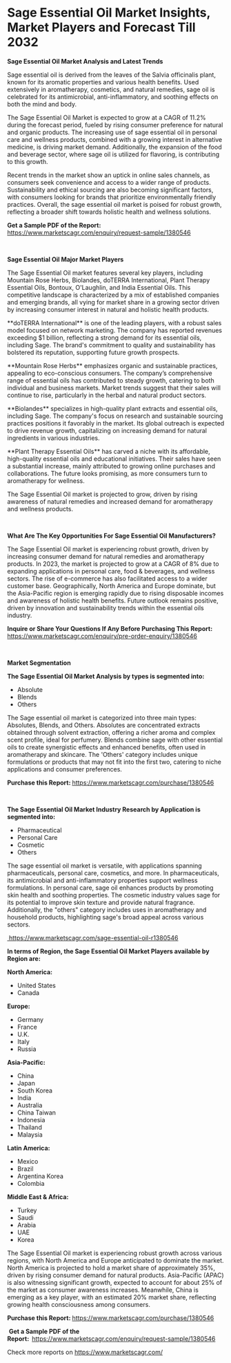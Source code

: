 <p><h1>Sage Essential Oil Market Insights, Market Players and Forecast Till 2032</h1></p><p><strong>Sage Essential Oil Market Analysis and Latest Trends</strong></p>
<p><p>Sage essential oil is derived from the leaves of the Salvia officinalis plant, known for its aromatic properties and various health benefits. Used extensively in aromatherapy, cosmetics, and natural remedies, sage oil is celebrated for its antimicrobial, anti-inflammatory, and soothing effects on both the mind and body. </p><p>The Sage Essential Oil Market is expected to grow at a CAGR of 11.2% during the forecast period, fueled by rising consumer preference for natural and organic products. The increasing use of sage essential oil in personal care and wellness products, combined with a growing interest in alternative medicine, is driving market demand. Additionally, the expansion of the food and beverage sector, where sage oil is utilized for flavoring, is contributing to this growth.</p><p>Recent trends in the market show an uptick in online sales channels, as consumers seek convenience and access to a wider range of products. Sustainability and ethical sourcing are also becoming significant factors, with consumers looking for brands that prioritize environmentally friendly practices. Overall, the sage essential oil market is poised for robust growth, reflecting a broader shift towards holistic health and wellness solutions.</p></p>
<p><strong>Get a Sample PDF of the Report:&nbsp;</strong> <a href="https://www.marketscagr.com/enquiry/request-sample/1380546?utm_campaign=3224&utm_medium=2&utm_source=Github&utm_content=ia&utm_term=02042025&utm_id=sage-essential-oil">https://www.marketscagr.com/enquiry/request-sample/1380546</a></p>
<p>&nbsp;</p>
<p><strong>Sage Essential Oil Major Market Players</strong></p>
<p><p>The Sage Essential Oil market features several key players, including Mountain Rose Herbs, Biolandes, doTERRA International, Plant Therapy Essential Oils, Bontoux, O'Laughlin, and India Essential Oils. This competitive landscape is characterized by a mix of established companies and emerging brands, all vying for market share in a growing sector driven by increasing consumer interest in natural and holistic health products.</p><p>**doTERRA International** is one of the leading players, with a robust sales model focused on network marketing. The company has reported revenues exceeding $1 billion, reflecting a strong demand for its essential oils, including Sage. The brand's commitment to quality and sustainability has bolstered its reputation, supporting future growth prospects.</p><p>**Mountain Rose Herbs** emphasizes organic and sustainable practices, appealing to eco-conscious consumers. The company’s comprehensive range of essential oils has contributed to steady growth, catering to both individual and business markets. Market trends suggest that their sales will continue to rise, particularly in the herbal and natural product sectors.</p><p>**Biolandes** specializes in high-quality plant extracts and essential oils, including Sage. The company's focus on research and sustainable sourcing practices positions it favorably in the market. Its global outreach is expected to drive revenue growth, capitalizing on increasing demand for natural ingredients in various industries.</p><p>**Plant Therapy Essential Oils** has carved a niche with its affordable, high-quality essential oils and educational initiatives. Their sales have seen a substantial increase, mainly attributed to growing online purchases and collaborations. The future looks promising, as more consumers turn to aromatherapy for wellness.</p><p>The Sage Essential Oil market is projected to grow, driven by rising awareness of natural remedies and increased demand for aromatherapy and wellness products.</p></p>
<p>&nbsp;</p>
<p><strong>What Are The Key Opportunities For Sage Essential Oil Manufacturers?</strong></p>
<p><p>The Sage Essential Oil market is experiencing robust growth, driven by increasing consumer demand for natural remedies and aromatherapy products. In 2023, the market is projected to grow at a CAGR of 8% due to expanding applications in personal care, food & beverages, and wellness sectors. The rise of e-commerce has also facilitated access to a wider customer base. Geographically, North America and Europe dominate, but the Asia-Pacific region is emerging rapidly due to rising disposable incomes and awareness of holistic health benefits. Future outlook remains positive, driven by innovation and sustainability trends within the essential oils industry.</p></p>
<p><strong>Inquire or Share Your Questions If Any Before Purchasing This Report:</strong> <a href="https://www.marketscagr.com/enquiry/pre-order-enquiry/1380546?utm_campaign=3224&utm_medium=2&utm_source=Github&utm_content=ia&utm_term=02042025&utm_id=sage-essential-oil">https://www.marketscagr.com/enquiry/pre-order-enquiry/1380546</a></p>
<p>&nbsp;</p>
<p><strong>Market Segmentation</strong></p>
<p><strong>The Sage Essential Oil Market Analysis by types is segmented into:</strong></p>
<p><ul><li>Absolute</li><li>Blends</li><li>Others</li></ul></p>
<p><p>The Sage essential oil market is categorized into three main types: Absolutes, Blends, and Others. Absolutes are concentrated extracts obtained through solvent extraction, offering a richer aroma and complex scent profile, ideal for perfumery. Blends combine sage with other essential oils to create synergistic effects and enhanced benefits, often used in aromatherapy and skincare. The 'Others' category includes unique formulations or products that may not fit into the first two, catering to niche applications and consumer preferences.</p></p>
<p><strong>Purchase this Report:&nbsp;</strong><a href="https://www.marketscagr.com/purchase/1380546?utm_campaign=3224&utm_medium=2&utm_source=Github&utm_content=ia&utm_term=02042025&utm_id=sage-essential-oil">https://www.marketscagr.com/purchase/1380546</a></p>
<p>&nbsp;</p>
<p><strong>The Sage Essential Oil Market Industry Research by Application is segmented into:</strong></p>
<p><ul><li>Pharmaceutical</li><li>Personal Care</li><li>Cosmetic</li><li>Others</li></ul></p>
<p><p>The sage essential oil market is versatile, with applications spanning pharmaceuticals, personal care, cosmetics, and more. In pharmaceuticals, its antimicrobial and anti-inflammatory properties support wellness formulations. In personal care, sage oil enhances products by promoting skin health and soothing properties. The cosmetic industry values sage for its potential to improve skin texture and provide natural fragrance. Additionally, the "others" category includes uses in aromatherapy and household products, highlighting sage's broad appeal across various sectors.</p></p>
<p><a href="https://www.marketscagr.com/sage-essential-oil-r1380546?utm_campaign=3224&utm_medium=2&utm_source=Github&utm_content=ia&utm_term=02042025&utm_id=sage-essential-oil">&nbsp;https://www.marketscagr.com/sage-essential-oil-r1380546</a></p>
<p><strong>In terms of Region, the Sage Essential Oil Market Players available by Region are:</strong></p>
<p>
    <p> <strong> North America: </strong>
        <ul>
            <li>United States</li>
            <li>Canada</li>
        </ul>
        </p> 
    <p> <strong> Europe: </strong>
        <ul>
            <li>Germany</li>
            <li>France</li>
            <li>U.K.</li>
            <li>Italy</li>
            <li>Russia</li>
        </ul>
        </p> 
    <p> <strong> Asia-Pacific: </strong>
        <ul>
            <li>China</li>
            <li>Japan</li>
            <li>South Korea</li>
            <li>India</li>
            <li>Australia</li>
            <li>China Taiwan</li>
            <li>Indonesia</li>
            <li>Thailand</li>
            <li>Malaysia</li>
        </ul>
        </p> 
    <p> <strong> Latin America: </strong>
        <ul>
            <li>Mexico</li>
            <li>Brazil</li>
            <li>Argentina Korea</li>
            <li>Colombia</li>
        </ul>
        </p> 
    <p> <strong> Middle East & Africa: </strong>
        <ul>
            <li>Turkey</li>
            <li>Saudi</li>
            <li>Arabia</li>
            <li>UAE</li>
            <li>Korea</li>
        </ul>
    </p>
    </p>
<p><p>The Sage Essential Oil market is experiencing robust growth across various regions, with North America and Europe anticipated to dominate the market. North America is projected to hold a market share of approximately 35%, driven by rising consumer demand for natural products. Asia-Pacific (APAC) is also witnessing significant growth, expected to account for about 25% of the market as consumer awareness increases. Meanwhile, China is emerging as a key player, with an estimated 20% market share, reflecting growing health consciousness among consumers.</p></p>
<p><strong>Purchase this Report: </strong><a href="https://www.marketscagr.com/purchase/1380546?utm_campaign=3224&utm_medium=2&utm_source=Github&utm_content=ia&utm_term=02042025&utm_id=sage-essential-oil">https://www.marketscagr.com/purchase/1380546</a></p>
<p>&nbsp;<strong>Get a Sample PDF of the Report:&nbsp;&nbsp;</strong><a href="https://www.marketscagr.com/enquiry/request-sample/1380546?utm_campaign=3224&utm_medium=2&utm_source=Github&utm_content=ia&utm_term=02042025&utm_id=sage-essential-oil">https://www.marketscagr.com/enquiry/request-sample/1380546</a></p>
<p><strong></strong></p>
<p>Check more reports on <a href="https://www.marketscagr.com/?utm_campaign=3224&utm_medium=2&utm_source=Github&utm_content=ia&utm_term=02042025&utm_id=sage-essential-oil">https://www.marketscagr.com/</a></p>